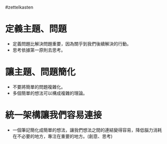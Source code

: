 #zettelkasten 

# 定義主題、問題
- 定義問題比解決問題重要，因為關乎到我們後續解決的行動。
- 思考依據第一原則去思考。

# 讓主題、問題簡化
- 不要將簡單的問題複雜化。
- 多個簡單的想法可以構成複雜的理論。

# 統一架構讓我們容易連接
- 一個筆記簡化成簡單的想法，讓我們想法之間的連結變得容易，降低腦力消耗在不必要的地方，專注在重要的地方。(創意、思考)
